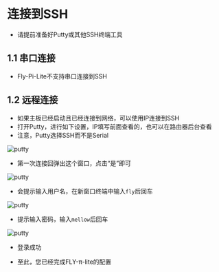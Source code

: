 

# 连接到SSH

* 请提前准备好Putty或其他SSH终端工具

## 1.1 串口连接

* Fly-Pi-Lite不支持串口连接到SSH

## 1.2 远程连接

* 如果主板已经启动且已经连接到网络，可以使用IP连接到SSH
* 打开Putty，进行如下设置，IP填写前面查看的，也可以在路由器后台查看
* 注意，Putty选择SSH而不是Serial

![putty](../../images/system/ssh6.png ":no-zooom")

* 第一次连接回弹出这个窗口，点击“是”即可

![putty](../../images/system/ssh7.png ":no-zooom")

* 会提示输入用户名，在新窗口终端中输入```fly```后回车

![putty](../../images/system/ssh8.png ":no-zooom")

* 提示输入密码，输入```mellow```后回车

![putty](../../images/system/ssh9.png ":no-zooom")

* 登录成功

* 至此，您已经完成FLY-π-lite的配置

